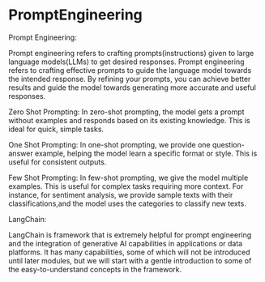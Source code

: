 # PromptEngineering

Prompt Engineering:

Prompt engineering refers to crafting prompts(instructions)  given to large language models(LLMs) to get desired responses.
Prompt engineering refers to crafting effective prompts to guide the language model towards the intended response. By refining your prompts, you can achieve better results and guide the model towards generating more accurate and useful responses.

Zero Shot Prompting:
In zero-shot prompting, the model gets a prompt without examples and responds based on its existing knowledge. This is ideal for quick, simple tasks.

One Shot Prompting:
In one-shot prompting, we provide one question-answer example, helping the model learn a specific format or style. This is useful for consistent outputs. 

Few Shot Prompting:
In few-shot prompting, we give the model multiple examples. This is useful for complex tasks requiring more context. For instance, for sentiment analysis, we provide sample texts with their classifications,and the model uses the categories to classify new texts.

LangChain:

LangChain is framework that is extremely helpful for prompt engineering and the integration of generative AI capabilities in applications or data platforms. It has many capabilities, some of which will not be introduced until later modules, but we will start with a gentle introduction to some of the easy-to-understand concepts in the framework.
